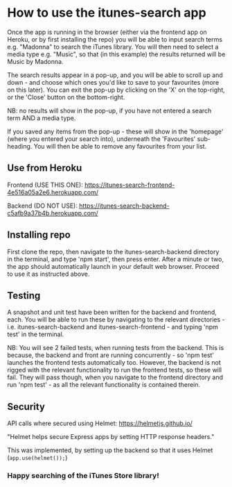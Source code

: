 # How to use the itunes-search app

Once the app is running in the browser (either via the frontend app on Heroku, or by first installing the repo) you will be able to input search terms e.g. "Madonna" to search the iTunes library. You will then need to select a media type e.g. "Music", so that (in this example) the results returned will be Music by Madonna.

The search results appear in a pop-up, and you will be able to scroll up and down - and choose which ones you'd like to save to your favourites (more on this later). You can exit the pop-up by clicking on the 'X' on the top-right, or the 'Close' button on the bottom-right.

NB: no results will show in the pop-up, if you have not entered a search term AND a media type.

If you saved any items from the pop-up - these will show in the 'homepage' (where you entered your search into), underneath the 'Favourites' sub-heading. You will then be able to remove any favourites from your list.

## Use from Heroku

Frontend (USE THIS ONE): https://itunes-search-frontend-4e516a05a2e6.herokuapp.com/

Backend (DO NOT USE): https://itunes-search-backend-c5afb9a37b4b.herokuapp.com/

## Installing repo

First clone the repo, then navigate to the itunes-search-backend directory in the terminal, and type 'npm start', then press enter. After a minute or two, the app should automatically launch in your default web browser. Proceed to use it as instructed above.

## Testing

A snapshot and unit test have been written for the backend and frontend, each. You will be able to run these by navigating to the relevant directories - i.e. itunes-search-backend and itunes-search-frontend - and typing 'npm test' in the terminal.

NB: You will see 2 failed tests, when running tests from the backend. This is because, the backend and front are running concurrently - so 'npm test' launches the frontend tests automatically too. However, the backend is not rigged with the relevant functionality to run the frontend tests, so these will fail. They will pass though, when you navigate to the frontend directory and run 'npm test' - as all the relevant functionality is contained therein.

## Security

API calls where secured using Helmet: https://helmetjs.github.io/

"Helmet helps secure Express apps by setting HTTP response headers."

This was implemented, by setting up the backend so that it uses Helmet (`app.use(helmet());`)

### Happy searching of the iTunes Store library!
